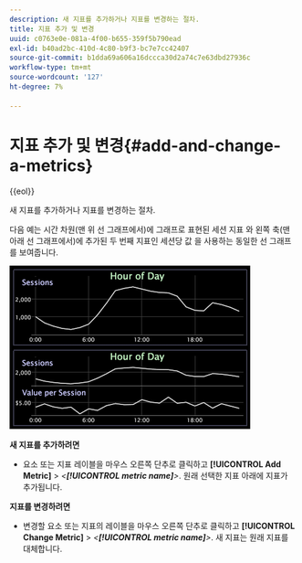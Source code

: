 ```yaml
---
description: 새 지표를 추가하거나 지표를 변경하는 절차.
title: 지표 추가 및 변경
uuid: c0763e0e-081a-4f00-b655-359f5b790ead
exl-id: b40ad2bc-410d-4c80-b9f3-bc7e7cc42407
source-git-commit: b1dda69a606a16dccca30d2a74c7e63dbd27936c
workflow-type: tm+mt
source-wordcount: '127'
ht-degree: 7%

---
```


# 지표 추가 및 변경{#add-and-change-a-metrics}

{{eol}}

새 지표를 추가하거나 지표를 변경하는 절차.

다음 예는 시간 차원(맨 위 선 그래프에서)에 그래프로 표현된 세션 지표 와 왼쪽 축(맨 아래 선 그래프에서)에 추가된 두 번째 지표인 세션당 값 을 사용하는 동일한 선 그래프를 보여줍니다.

![](assets/vis_Line_AddMetric.png)

**새 지표를 추가하려면**

* 요소 또는 지표 레이블을 마우스 오른쪽 단추로 클릭하고 **[!UICONTROL Add Metric]** > *&lt;**[!UICONTROL metric name]**>*. 원래 선택한 지표 아래에 지표가 추가됩니다.

**지표를 변경하려면**

* 변경할 요소 또는 지표의 레이블을 마우스 오른쪽 단추로 클릭하고 **[!UICONTROL Change Metric]** > *&lt;**[!UICONTROL metric name]**>*. 새 지표는 원래 지표를 대체합니다.
